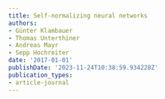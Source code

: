 ```yaml
---
title: Self-normalizing neural networks
authors:
- Günter Klambauer
- Thomas Unterthiner
- Andreas Mayr
- Sepp Hochreiter
date: '2017-01-01'
publishDate: '2023-11-24T10:38:59.934228Z'
publication_types:
- article-journal
---
```

